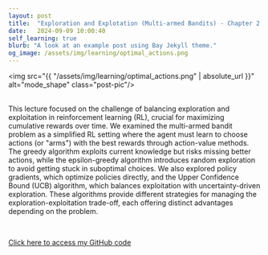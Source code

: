 ```yaml
---
layout: post
title:  "Exploration and Explotation (Multi-armed Bandits) - Chapter 2 - Sutton and Barto"
date:   2024-09-09 10:00:40
self_learning: true
blurb: "A look at an example post using Bay Jekyll theme."
og_image: /assets/img/learning/optimal_actions.png
---
```


<img src="{{ "/assets/img/learning/optimal_actions.png" | absolute_url }}" alt="mode_shape" class="post-pic"/>
<br />
<br />

This lecture focused on the challenge of balancing exploration and exploitation in reinforcement learning (RL), crucial for maximizing cumulative rewards over time. We examined the multi-armed bandit problem as a simplified RL setting where the agent must learn to choose actions (or "arms") with the best rewards through action-value methods. The greedy algorithm exploits current knowledge but risks missing better actions, while the epsilon-greedy algorithm introduces random exploration to avoid getting stuck in suboptimal choices. We also explored policy gradients, which optimize policies directly, and the Upper Confidence Bound (UCB) algorithm, which balances exploitation with uncertainty-driven exploration. These algorithms provide different strategies for managing the exploration-exploitation trade-off, each offering distinct advantages depending on the problem.

<br />

[Click here to access my GitHub code](https://github.com/YaroKazakov/RL-phd/blob/main/RL%20book/code/Chapter2-Multi-armed-Bandits-problems.ipynb)

<br />
